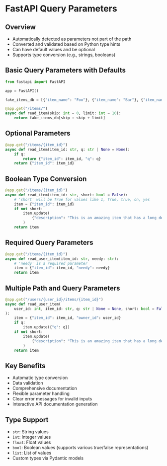 # FastAPI Query Parameters

## Overview
- Automatically detected as parameters not part of the path
- Converted and validated based on Python type hints
- Can have default values and be optional
- Supports type conversion (e.g., strings, booleans)

## Basic Query Parameters with Defaults
```python
from fastapi import FastAPI

app = FastAPI()

fake_items_db = [{"item_name": "Foo"}, {"item_name": "Bar"}, {"item_name": "Baz"}]

@app.get("/items/")
async def read_item(skip: int = 0, limit: int = 10):
    return fake_items_db[skip : skip + limit]
```

## Optional Parameters
```python
@app.get("/items/{item_id}")
async def read_item(item_id: str, q: str | None = None):
    if q:
        return {"item_id": item_id, "q": q}
    return {"item_id": item_id}
```

## Boolean Type Conversion
```python
@app.get("/items/{item_id}")
async def read_item(item_id: str, short: bool = False):
    # 'short' will be True for values like 1, True, true, on, yes
    item = {"item_id": item_id}
    if not short:
        item.update(
            {"description": "This is an amazing item that has a long description"}
        )
    return item
```

## Required Query Parameters
```python
@app.get("/items/{item_id}")
async def read_user_item(item_id: str, needy: str):
    # 'needy' is a required parameter
    item = {"item_id": item_id, "needy": needy}
    return item
```

## Multiple Path and Query Parameters
```python
@app.get("/users/{user_id}/items/{item_id}")
async def read_user_item(
    user_id: int, item_id: str, q: str | None = None, short: bool = False
):
    item = {"item_id": item_id, "owner_id": user_id}
    if q:
        item.update({"q": q})
    if not short:
        item.update(
            {"description": "This is an amazing item that has a long description"}
        )
    return item
```

## Key Benefits
- Automatic type conversion
- Data validation
- Comprehensive documentation
- Flexible parameter handling
- Clear error messages for invalid inputs
- Interactive API documentation generation

## Type Support
- `str`: String values
- `int`: Integer values
- `float`: Float values
- `bool`: Boolean values (supports various true/false representations)
- `list`: List of values
- Custom types via Pydantic models
